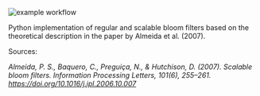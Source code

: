 ![example workflow](https://github.com/pawel-t-wolny/sbloom/actions/workflows/pylint_and_black.yml/badge.svg)

Python implementation of regular and scalable bloom filters based on the theoretical description in the paper by Almeida et al. (2007).

Sources:

_Almeida, P. S., Baquero, C., Preguiça, N., & Hutchison, D. (2007). Scalable bloom filters. Information Processing Letters, 101(6), 255–261. https://doi.org/10.1016/j.ipl.2006.10.007_
